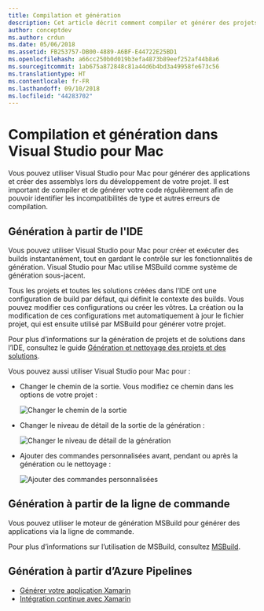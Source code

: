 ```yaml
---
title: Compilation et génération
description: Cet article décrit comment compiler et générer des projets et des solutions dans Visual Studio pour Mac
author: conceptdev
ms.author: crdun
ms.date: 05/06/2018
ms.assetid: FB253757-DB00-4889-A6BF-E44722E25BD1
ms.openlocfilehash: a66cc250b0d019b3efa4873b89eef252af44b8a6
ms.sourcegitcommit: 1ab675a872848c81a44d6b4bd3a49958fe673c56
ms.translationtype: HT
ms.contentlocale: fr-FR
ms.lasthandoff: 09/10/2018
ms.locfileid: "44283702"
---
```

# <a name="compiling-and-building-in-visual-studio-for-mac"></a>Compilation et génération dans Visual Studio pour Mac

Vous pouvez utiliser Visual Studio pour Mac pour générer des applications et créer des assemblys lors du développement de votre projet. Il est important de compiler et de générer votre code régulièrement afin de pouvoir identifier les incompatibilités de type et autres erreurs de compilation.

## <a name="building-from-the-ide"></a>Génération à partir de l'IDE

Vous pouvez utiliser Visual Studio pour Mac pour créer et exécuter des builds instantanément, tout en gardant le contrôle sur les fonctionnalités de génération. Visual Studio pour Mac utilise MSBuild comme système de génération sous-jacent.

Tous les projets et toutes les solutions créées dans l’IDE ont une configuration de build par défaut, qui définit le contexte des builds. Vous pouvez modifier ces configurations ou créer les vôtres. La création ou la modification de ces configurations met automatiquement à jour le fichier projet, qui est ensuite utilisé par MSBuild pour générer votre projet.

Pour plus d’informations sur la génération de projets et de solutions dans l’IDE, consultez le guide [Génération et nettoyage des projets et des solutions](building-and-cleaning-projects-and-solutions.md).

Vous pouvez aussi utiliser Visual Studio pour Mac pour :

* Changer le chemin de la sortie. Vous modifiez ce chemin dans les options de votre projet :

    ![Changer le chemin de la sortie](media/compiling-and-building-image4.png)

* Changer le niveau de détail de la sortie de la génération :

    ![Changer le niveau de détail de la génération](media/compiling-and-building-image5.png)

* Ajouter des commandes personnalisées avant, pendant ou après la génération ou le nettoyage :

    ![Ajouter des commandes personnalisées](media/compiling-and-building-image6.png)

## <a name="building-from-command-line"></a>Génération à partir de la ligne de commande

Vous pouvez utiliser le moteur de génération MSBuild pour générer des applications via la ligne de commande.

Pour plus d’informations sur l’utilisation de MSBuild, consultez [MSBuild](/visualstudio/msbuild/msbuild).

## <a name="building-from-azure-pipelines"></a>Génération à partir d’Azure Pipelines

* [Générer votre application Xamarin](/vsts/pipelines/apps/mobile/xamarin?view=vsts&tabs=vsts)
* [Intégration continue avec Xamarin](https://developer.xamarin.com/guides/cross-platform/ci/)